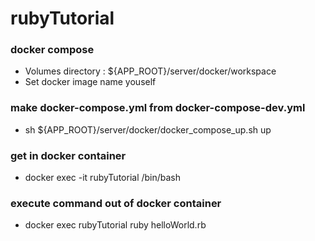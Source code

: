 # rubyTutorial

### docker compose
- Volumes directory : ${APP_ROOT}/server/docker/workspace
- Set docker image name youself  

### make docker-compose.yml from docker-compose-dev.yml
- sh ${APP_ROOT}/server/docker/docker_compose_up.sh up  

### get in docker container
- docker exec -it rubyTutorial /bin/bash  

### execute command out of docker container
- docker exec rubyTutorial ruby helloWorld.rb  